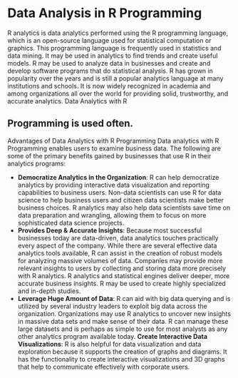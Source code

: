 # Data Analysis in R Programming
R analytics is data analytics performed using the R programming language, which is an open-source language used for statistical computation or graphics. This programming language is frequently used in statistics and data mining. It may be used in analytics to find trends and create useful models. R may be used to analyze data in businesses and create and develop software programs that do statistical analysis. R has grown in popularity over the years and is still a popular analytics language at many institutions and schools. It is now widely recognized in academia and among organizations all over the world for providing solid, trustworthy, and accurate analytics. Data Analytics with R 
## Programming is used often.
Advantages of Data Analytics with R Programming
Data analytics with R Programming enables users to examine business data. The following are some of the primary benefits gained by businesses that use R in their analytics programs:

- **Democratize Analytics in the Organization**: R can help democratize analytics by providing interactive data visualization and reporting capabilities to business users. Non-data scientists can use R for data science to help business users and citizen data scientists make better business choices. R analytics may also help data scientists save time on data preparation and wrangling, allowing them to focus on more sophisticated data science projects.
- **Provides Deep & Accurate Insights**: Because most successful businesses today are data-driven, data analytics touches practically every aspect of the company. While there are several effective data analytics tools available, R can assist in the creation of robust models for analyzing massive volumes of data. Companies may provide more relevant insights to users by collecting and storing data more precisely with R analytics. R analytics and statistical engines deliver deeper, more accurate business insights. R may be used to create highly specialized and in-depth studies.
- **Leverage Huge Amount of Data**: R can aid with big data querying and is utilized by several industry leaders to exploit big data across the organization. Organizations may use R analytics to uncover new insights in massive data sets and make sense of their data. R can manage these large datasets and is perhaps as simple to use for most analysts as any other analytics program available today.
**Create Interactive Data Visualizations**: R is also helpful for data visualization and data exploration because it supports the creation of graphs and diagrams. It has the functionality to create interactive visualizations and 3D graphs that help to communicate effectively with corporate users.
